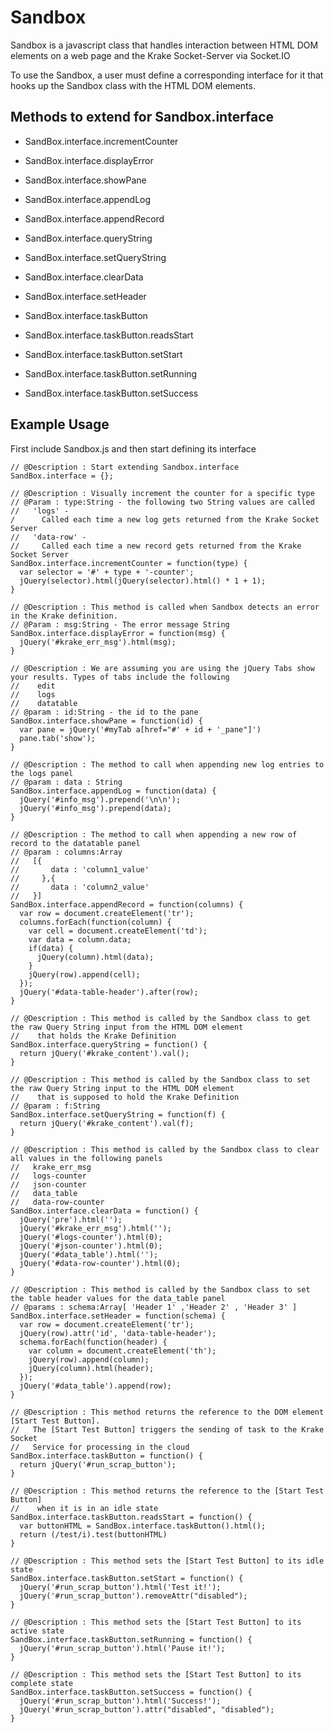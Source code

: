 Sandbox
=======

Sandbox is a javascript class that handles interaction between HTML DOM elements on a web page and the 
Krake Socket-Server via Socket.IO

To use the Sandbox, a user must define a corresponding interface for it that hooks up the Sandbox class with the 
HTML DOM elements. 

Methods to extend for Sandbox.interface
-------

- SandBox.interface.incrementCounter

- SandBox.interface.displayError

- SandBox.interface.showPane

- SandBox.interface.appendLog

- SandBox.interface.appendRecord

- SandBox.interface.queryString

- SandBox.interface.setQueryString

- SandBox.interface.clearData

- SandBox.interface.setHeader

- SandBox.interface.taskButton

- SandBox.interface.taskButton.readsStart 

- SandBox.interface.taskButton.setStart

- SandBox.interface.taskButton.setRunning

- SandBox.interface.taskButton.setSuccess

Example Usage
-------
  
First include Sandbox.js and then start defining its interface

    // @Description : Start extending Sandbox.interface
    SandBox.interface = {};

    // @Description : Visually increment the counter for a specific type
    // @Param : type:String - the following two String values are called
    //   'logs' -
    /      Called each time a new log gets returned from the Krake Socket Server
    //   'data-row' - 
    //     Called each time a new record gets returned from the Krake Socket Server
    SandBox.interface.incrementCounter = function(type) {
      var selector = '#' + type + '-counter';
      jQuery(selector).html(jQuery(selector).html() * 1 + 1);
    }

    // @Description : This method is called when Sandbox detects an error in the Krake definition.
    // @Param : msg:String - The error message String
    SandBox.interface.displayError = function(msg) {
      jQuery('#krake_err_msg').html(msg);
    }

    // @Description : We are assuming you are using the jQuery Tabs show your results. Types of tabs include the following
    //    edit
    //    logs
    //    datatable
    // @param : id:String - the id to the pane
    SandBox.interface.showPane = function(id) {
      var pane = jQuery('#myTab a[href="#' + id + '_pane"]')
      pane.tab('show');
    }

    // @Description : The method to call when appending new log entries to the logs panel
    // @param : data : String
    SandBox.interface.appendLog = function(data) {
      jQuery('#info_msg').prepend('\n\n');    
      jQuery('#info_msg').prepend(data);
    }

    // @Description : The method to call when appending a new row of record to the datatable panel
    // @param : columns:Array
    //   [{
    //       data : 'column1_value'
    //     },{
    //       data : 'column2_value'
    //   }]
    SandBox.interface.appendRecord = function(columns) {
      var row = document.createElement('tr');
      columns.forEach(function(column) {
        var cell = document.createElement('td');
        var data = column.data;
        if(data) {
          jQuery(column).html(data);
        }
        jQuery(row).append(cell);
      });
      jQuery('#data-table-header').after(row);  
    } 

    // @Description : This method is called by the Sandbox class to get the raw Query String input from the HTML DOM element
    //    that holds the Krake Definition
    SandBox.interface.queryString = function() {
      return jQuery('#krake_content').val();
    }

    // @Description : This method is called by the Sandbox class to set the raw Query String input to the HTML DOM element
    //    that is supposed to hold the Krake Definition
    // @param : f:String
    SandBox.interface.setQueryString = function(f) {
      return jQuery('#krake_content').val(f);
    }

    // @Description : This method is called by the Sandbox class to clear all values in the following panels
    //   krake_err_msg
    //   logs-counter
    //   json-counter 
    //   data_table
    //   data-row-counter
    SandBox.interface.clearData = function() { 
      jQuery('pre').html('');
      jQuery('#krake_err_msg').html('');  
      jQuery('#logs-counter').html(0);
      jQuery('#json-counter').html(0);    
      jQuery('#data_table').html('');
      jQuery('#data-row-counter').html(0);  
    }

    // @Description : This method is called by the Sandbox class to set the table header values for the data_table panel
    // @params : schema:Array[ 'Header 1' ,'Header 2' , 'Header 3' ]
    SandBox.interface.setHeader = function(schema) {
      var row = document.createElement('tr');
      jQuery(row).attr('id', 'data-table-header');
      schema.forEach(function(header) {
        var column = document.createElement('th');
        jQuery(row).append(column);
        jQuery(column).html(header);
      });
      jQuery('#data_table').append(row);
    } 

    // @Description : This method returns the reference to the DOM element [Start Test Button]. 
    //   The [Start Test Button] triggers the sending of task to the Krake Socket 
    //   Service for processing in the cloud
    SandBox.interface.taskButton = function() {
      return jQuery('#run_scrap_button');
    }

    // @Description : This method returns the reference to the [Start Test Button]
    //    when it is in an idle state
    SandBox.interface.taskButton.readsStart = function() {
      var buttonHTML = SandBox.interface.taskButton().html();
      return (/test/i).test(buttonHTML)
    }

    // @Description : This method sets the [Start Test Button] to its idle state
    SandBox.interface.taskButton.setStart = function() {
      jQuery('#run_scrap_button').html('Test it!');
      jQuery('#run_scrap_button').removeAttr("disabled");
    } 

    // @Description : This method sets the [Start Test Button] to its active state
    SandBox.interface.taskButton.setRunning = function() {
      jQuery('#run_scrap_button').html('Pause it!');
    } 

    // @Description : This method sets the [Start Test Button] to its complete state
    SandBox.interface.taskButton.setSuccess = function() {
      jQuery('#run_scrap_button').html('Success!'); 
      jQuery('#run_scrap_button').attr("disabled", "disabled");
    }



